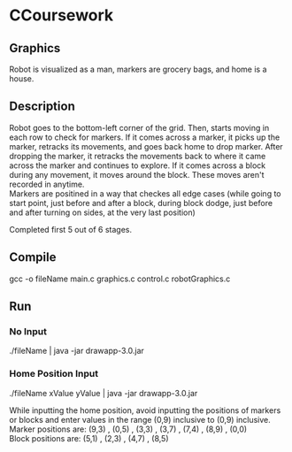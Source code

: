 # CCoursework

## Graphics 
Robot is visualized as a man, markers are grocery bags, and home is a house.

## Description
Robot goes to the bottom-left corner of the grid. Then, starts moving in each row to check for markers. 
If it comes across a marker, it picks up the marker, retracks its movements, and goes back home to drop marker.
After dropping the marker, it retracks the movements back to where it came across the marker and continues to explore.
If it comes across a block during any movement, it moves around the block. These moves aren't recorded in anytime.   
Markers are positined in a way that checkes all edge cases (while going to start point, just before and after a block, during block dodge, just before and after turning on sides, at the very last position)

Completed first 5 out of 6 stages.

## Compile
gcc -o fileName main.c graphics.c control.c robotGraphics.c 

## Run
### No Input
./fileName | java -jar drawapp-3.0.jar
### Home Position Input
./fileName xValue yValue | java -jar drawapp-3.0.jar

While inputting the home position, avoid inputting the positions of markers or blocks and enter values in the range (0,9) inclusive to (0,9) inclusive.  
Marker positions are: (9,3) , (0,5) , (3,3) , (3,7) , (7,4) , (8,9) , (0,0)   
Block positions are: (5,1) , (2,3) , (4,7) , (8,5) 